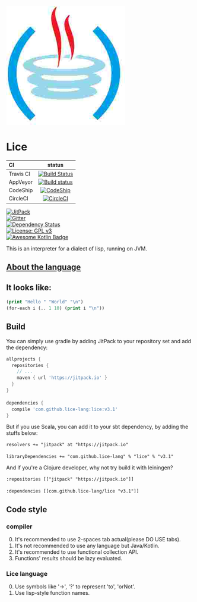 ![](./src/main/kotlin/org/lice/icon.jpg)

# Lice

CI|status
:---|:---:
Travis CI|[![Build Status](https://travis-ci.org/lice-lang/lice.svg?branch=master)](https://travis-ci.org/lice-lang/lice)
AppVeyor|[![Build status](https://ci.appveyor.com/api/projects/status/7d6lyinb0xr6hagn?svg=true)](https://ci.appveyor.com/project/ice1000/lice/branch/master)
CodeShip|[![CodeShip](https://codeship.com/projects/ce3500b0-0a1d-0135-8b3c-6ed4d7e33e57/status?branch=master)](https://app.codeship.com/projects/214703)
CircleCI|[![CircleCI](https://circleci.com/gh/lice-lang/lice/tree/master.svg?style=svg)](https://circleci.com/gh/lice-lang/lice/tree/master)

[![JitPack](https://jitpack.io/v/lice-lang/lice.svg)](https://jitpack.io/#lice-lang/lice)<br/>
[![Gitter](https://badges.gitter.im/lice-lang/lice.svg)](https://gitter.im/lice-lang/lice)<br/>
[![Dependency Status](https://www.versioneye.com/user/projects/58df5b1c24ef3e00425cf73f/badge.svg?style=square)](https://www.versioneye.com/user/projects/58df5b1c24ef3e00425cf73f)<br/>
[![License: GPL v3](https://img.shields.io/badge/License-GPL%20v3-blue.svg)](http://www.gnu.org/licenses/gpl-3.0)<br/>
[![Awesome Kotlin Badge](https://kotlin.link/awesome-kotlin.svg)](https://github.com/KotlinBy/awesome-kotlin)<br/>

This is an interpreter for a dialect of lisp, running on JVM.

## [About the language](https://github.com/lice-lang/lice-reference)

## It looks like:

```lisp
(print "Hello " "World" "\n")
(for-each i (.. 1 10) (print i "\n"))
```

## Build

You can simply use gradle by adding JitPack to your repository set and add the dependency:

```groovy
allprojects {
  repositories {
    // ...
    maven { url 'https://jitpack.io' }
  }
}

dependencies {
  compile 'com.github.lice-lang:lice:v3.1'
}
```

But if you use Scala, you can add it to your sbt dependency, by adding the stuffs below:

```sbtshell
resolvers += "jitpack" at "https://jitpack.io"

libraryDependencies += "com.github.lice-lang" % "lice" % "v3.1"
```

And if you're a Clojure developer, why not try build it with leiningen?

```leiningen
:repositories [["jitpack" "https://jitpack.io"]]

:dependencies [[com.github.lice-lang/lice "v3.1"]]
```

## Code style

### compiler

0. It's recommended to use 2-spaces tab actual(please DO USE tabs).
0. It's not recommended to use any language but Java/Kotlin.
0. It's recommended to use functional collection API.
0. Functions' results should be lazy evaluated.

### Lice language

0. Use symbols like '-\>', '?' to represent 'to', 'orNot'.
0. Use lisp-style function names.
